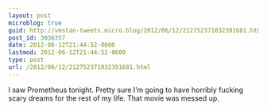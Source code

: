 ```yaml
---
layout: post
microblog: true
guid: http://vmstan-tweets.micro.blog/2012/06/12/212752371032391681.html
post_id: 3036357
date: 2012-06-12T21:44:52-0600
lastmod: 2012-06-12T21:44:52-0600
type: post
url: /2012/06/12/212752371032391681.html
---
```

I saw Prometheus tonight. Pretty sure I’m going to have horribly fucking scary dreams for the rest of my life. That movie was messed up.
